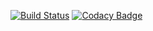 [![Build Status](https://travis-ci.org/zeab/akka-actorsystem-factory.svg?branch=master)](https://travis-ci.org/zeab/akka-actorsystem-factory) [![Codacy Badge](https://api.codacy.com/project/badge/Grade/59f396b6fc944d3aadb2ce0d0217e2c8)](https://www.codacy.com/app/zeab/akka-actorsystem-factory?utm_source=github.com&amp;utm_medium=referral&amp;utm_content=zeab/akka-actorsystem-factory&amp;utm_campaign=Badge_Grade)
